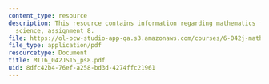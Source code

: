 ```yaml
---
content_type: resource
description: This resource contains information regarding mathematics for computer
  science, assignment 8.
file: https://ol-ocw-studio-app-qa.s3.amazonaws.com/courses/6-042j-mathematics-for-computer-science-spring-2015/8dfc42b476efa258bd3d4274ffc21961_MIT6_042JS15_ps8.pdf
file_type: application/pdf
resourcetype: Document
title: MIT6_042JS15_ps8.pdf
uid: 8dfc42b4-76ef-a258-bd3d-4274ffc21961
---
```

